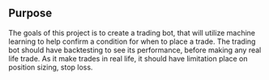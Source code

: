 ## Purpose
The goals of this project is to create a trading bot, that will utilize machine learning to help confirm a condition for when to place a trade. The trading bot should have backtesting to see its performance, before making any real life trade. As it make trades in real life, it should have limitation place on position sizing, stop loss. 
